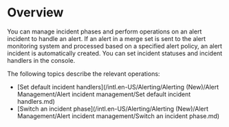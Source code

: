 # Overview

You can manage incident phases and perform operations on an alert incident to handle an alert. If an alert in a merge set is sent to the alert monitoring system and processed based on a specified alert policy, an alert incident is automatically created. You can set incident statuses and incident handlers in the console.

The following topics describe the relevant operations:

-   [Set default incident handlers](/intl.en-US/Alerting/Alerting (New)/Alert Management/Alert incident management/Set default incident handlers.md)
-   [Switch an incident phase](/intl.en-US/Alerting/Alerting (New)/Alert Management/Alert incident management/Switch an incident phase.md)

